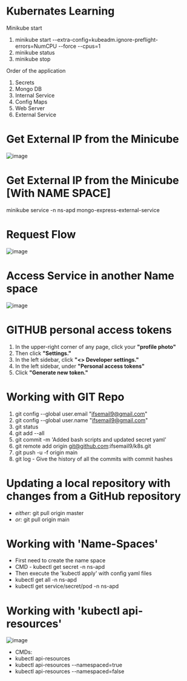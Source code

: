 # Kubernates Learning
Minikube start
1. minikube start --extra-config=kubeadm.ignore-preflight-errors=NumCPU --force --cpus=1
2. minikube status
3. minikube stop

Order of the application
1. Secrets
2. Mongo DB
3. Internal Service
4. Config Maps
5. Web Server
6. External Service

# Get External IP from the Minicube
![image](https://github.com/ifsemail9/k8s/assets/133851700/f448eeef-be18-4718-b1e3-36c71433f2d0)

# Get External IP from the Minicube [With NAME SPACE]
 minikube service -n ns-apd mongo-express-external-service

# Request Flow
![image](https://github.com/ifsemail9/k8s/assets/133851700/5b7293f8-b572-41c4-86dc-bc723d011269)

# Access Service in another Name space
![image](https://github.com/ifsemail9/k8s/assets/133851700/0e2627ed-476d-49fd-b89c-99345e26524d)

# GITHUB personal access tokens
1. In the upper-right corner of any page, click your **"profile photo"**
2. Then click **"Settings."**
3. In the left sidebar, click **"<> Developer settings."**
4. In the left sidebar, under  **"Personal access tokens"**
5. Click **"Generate new token."**

# Working with GIT Repo
1. git config --global user.email "ifsemail9@gmail.com"
2. git config --global user.name "ifsemail9@gmail.com"
3. git status
4. git add --all
5. git commit -m 'Added bash scripts and updated secret yaml'
6. git remote add origin git@github.com:ifsemail9/k8s.git
7. git push -u -f origin main
8. git log - Give the history of all the commits with commit hashes
 
# Updating a local repository with changes from a GitHub repository
- _either:_    git pull origin master
- _or:_   git pull origin main

# Working with 'Name-Spaces'
- First need to create the name space
- CMD - kubectl get secret -n ns-apd
- Then execute the 'kubectl apply' with config yaml files
- kubectl get all -n ns-apd
- kubectl get service/secret/pod -n ns-apd

# Working with 'kubectl api-resources'
![image](https://github.com/ifsemail9/k8s/assets/133851700/0aaf2eb0-effd-42f6-a035-bd1bb1e29642)
- CMDs:
- kubectl api-resources
- kubectl api-resources --namespaced=true
- kubectl api-resources --namespaced=false


